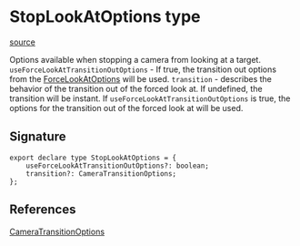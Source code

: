 # StopLookAtOptions type

[source](https://developers.meta.com/horizon-worlds/reference/2.0.0/camera_stoplookatoptions)

Options available when stopping a camera from looking at a target. `useForceLookAtTransitionOutOptions` \- If true, the transition out options from the [ForceLookAtOptions](/horizon-worlds/reference/2.0.0/camera_forcelookatoptions) will be used. `transition` \- describes the behavior of the transition out of the forced look at. If undefined, the transition will be instant. If `useForceLookAtTransitionOutOptions` is true, the options for the transition out of the forced look at will be used.

## Signature

```
export declare type StopLookAtOptions = {
    useForceLookAtTransitionOutOptions?: boolean;
    transition?: CameraTransitionOptions;
};
```

## References

[CameraTransitionOptions](/horizon-worlds/reference/2.0.0/camera_cameratransitionoptions)